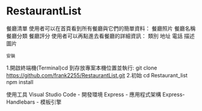 # RestaurantList
餐廳清單
使用者可以在首頁看到所有餐廳與它們的簡單資料：
	餐廳照片
	餐廳名稱
	餐廳分類
	餐廳評分
使用者可以再點進去看餐廳的詳細資訊：
	類別
	地址
	電話
	描述
	圖片
	
	安裝
1.開啟終端機(Terminal)cd 到存放專案本機位置並執行:
git clone https://github.com/frank2255/RestaurantList.git
2.初始
cd Restaurant_list 
npm install

使用工具
Visual Studio Code - 開發環境
Express - 應用程式架構
Express-Handlebars - 模板引擎
